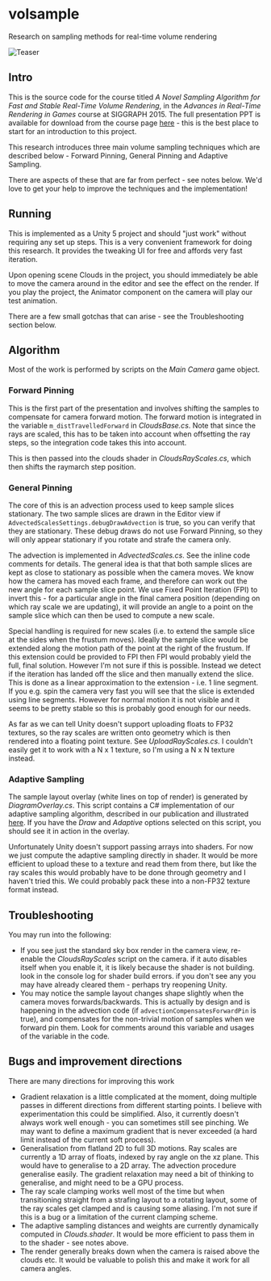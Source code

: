 
# volsample

Research on sampling methods for real-time volume rendering

![Teaser](huwb.github.com/volsample/img/teaser.jpg)

## Intro

This is the source code for the course titled *A Novel Sampling Algorithm for Fast and Stable Real-Time Volume Rendering*, in the *Advances in Real-Time Rendering in Games* course at SIGGRAPH 2015. The full presentation PPT is available for download from the course page [here][ADVANCES2015] - this is the best place to start for an introduction to this project.

This research introduces three main volume sampling techniques which are described below - Forward Pinning, General Pinning and Adaptive Sampling.

There are aspects of these that are far from perfect - see notes below. We'd love to get your help to improve the techniques and the implementation!


## Running

This is implemented as a Unity 5 project and should "just work" without requiring any set up steps. This is a very convenient framework for doing this research. It provides the tweaking UI for free and affords very fast iteration.

Upon opening scene Clouds in the project, you should immediately be able to move the camera around in the editor and see the effect on the render. If you play the project, the Animator component on the camera will play our test animation.

There are a few small gotchas that can arise - see the Troubleshooting section below.


## Algorithm

Most of the work is performed by scripts on the *Main Camera* game object.

### Forward Pinning

This is the first part of the presentation and involves shifting the samples to compensate for camera forward motion. The forward motion is integrated in the variable `m_distTravelledForward` in *CloudsBase.cs*. Note that since the rays are scaled, this has to be taken into account when offsetting the ray steps, so the integration code takes this into account.

This is then passed into the clouds shader in *CloudsRayScales.cs*, which then shifts the raymarch step position.

### General Pinning

The core of this is an advection process used to keep sample slices stationary. The two sample slices are drawn in the Editor view if `AdvectedScalesSettings.debugDrawAdvection` is true, so you can verify that they are stationary. These debug draws do not use Forward Pinning, so they will only appear stationary if you rotate and strafe the camera only.

The advection is implemented in *AdvectedScales.cs*. See the inline code comments for details. The general idea is that that both sample slices are kept as close to stationary as possible when the camera moves. We know how the camera has moved each frame, and therefore can work out the new angle for each sample slice point. We use Fixed Point Iteration (FPI) to invert this - for a particular angle in the final camera position (depending on which ray scale we are updating), it will provide an angle to a point on the sample slice which can then be used to compute a new scale.

Special handling is required for new scales (i.e. to extend the sample slice at the sides when the frustum moves). Ideally the sample slice would be extended along the motion path of the point at the right of the frustum. If this extension could be provided to FPI then FPI would probably yield the full, final solution. However I'm not sure if this is possible. Instead we detect if the iteration has landed off the slice and then manually extend the slice. This is done as a linear approximation to the extension - i.e. 1 line segment. If you e.g. spin the camera very fast you will see that the slice is extended using line segments. However for normal motion it is not visible and it seems to be pretty stable so this is probably good enough for our needs.

As far as we can tell Unity doesn't support uploading floats to FP32 textures, so the ray scales are written onto geometry which is then rendered into a floating point texture. See *UploadRayScales.cs*. I couldn't easily get it to work with a N x 1 texture, so I'm using a N x N texture instead.


### Adaptive Sampling

The sample layout overlay (white lines on top of render) is generated by *DiagramOverlay.cs*. This script contains a C# implementation of our adaptive sampling algorithm, described in our publication and illustrated [here](https://www.shadertoy.com/view/llXSD7 "Adaptive Sampling Diagram"). If you have the *Draw* and *Adaptive* options selected on this script, you should see it in action in the overlay.

Unfortunately Unity doesn't support passing arrays into shaders. For now we just compute the adaptive sampling directly in shader. It would be more efficient to upload these to a texture and read them from there, but like the ray scales this would probably have to be done through geometry and I haven't tried this. We could probably pack these into a non-FP32 texture format instead.


## Troubleshooting

You may run into the following:

* If you see just the standard sky box render in the camera view, re-enable the *CloudsRayScales* script on the camera. if it auto disables itself when you enable it, it is likely because the shader is not building. look in the console log for shader build errors. if you don't see any you may have already cleared them - perhaps try reopening Unity.
* You may notice the sample layout changes shape slightly when the camera moves forwards/backwards. This is actually by design and is happening in the advection code (if `advectionCompensatesForwardPin` is true), and compensates for the non-trivial motion of samples when we forward pin them. Look for comments around this variable and usages of the variable in the code.

## Bugs and improvement directions

There are many directions for improving this work

* Gradient relaxation is a little complicated at the moment, doing multiple passes in different directions from different starting points. I believe with experimentation this could be simplified. Also, it currently doesn't always work well enough - you can sometimes still see pinching. We may want to define a maximum gradient that is never exceeded (a hard limit instead of the current soft process).
* Generalisation from flatland 2D to full 3D motions. Ray scales are currently a 1D array of floats, indexed by ray angle on the xz plane. This would have to generalise to a 2D array. The advection procedure generalise easily. The gradient relaxation may need a bit of thinking to generalise, and might need to be a GPU process.
* The ray scale clamping works well most of the time but when transitioning straight from a strafing layout to a rotating layout, some of the ray scales get clamped and is causing some aliasing. I'm not sure if this is a bug or a limitation of the current clamping scheme.
* The adaptive sampling distances and weights are currently dynamically computed in *Clouds.shader*. It would be more efficient to pass them in to the shader - see notes above.
* The render generally breaks down when the camera is raised above the clouds etc. It would be valuable to polish this and make it work for all camera angles.

[ADVANCES2015]: http://advances.realtimerendering.com/s2015/index.html "Advances in Real-Time Rendering - SIGGRAPH 2015"
